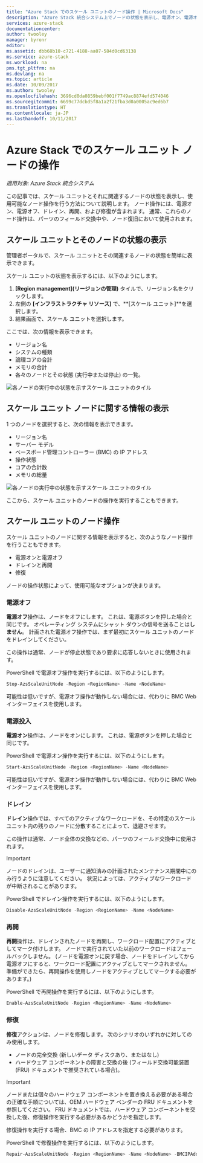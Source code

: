 ```yaml
---
title: "Azure Stack でのスケール ユニットのノード操作 | Microsoft Docs"
description: "Azure Stack 統合システム上でノードの状態を表示し、電源オン、電源オフ、ドレイン、および再開のノード操作を使用する方法を説明します。"
services: azure-stack
documentationcenter: 
author: twooley
manager: byronr
editor: 
ms.assetid: dbb68b10-c721-4188-aa07-584d0cd63138
ms.service: azure-stack
ms.workload: na
pms.tgt_pltfrm: na
ms.devlang: na
ms.topic: article
ms.date: 10/09/2017
ms.author: twooley
ms.openlocfilehash: 3696cd0da0859bebf001f7749ac8874efd574046
ms.sourcegitcommit: 6699c77dcbd5f8a1a2f21fba3d0a0005ac9ed6b7
ms.translationtype: HT
ms.contentlocale: ja-JP
ms.lasthandoff: 10/11/2017
---
```

# <a name="scale-unit-node-actions-in-azure-stack"></a>Azure Stack でのスケール ユニット ノードの操作

*適用対象: Azure Stack 統合システム*

この記事では、スケール ユニットとそれに関連するノードの状態を表示し、使用可能なノード操作を行う方法について説明します。 ノード操作には、電源オン、電源オフ、ドレイン、再開、および修復が含まれます。 通常、これらのノード操作は、パーツのフィールド交換中や、ノード復旧において使用されます。

## <a name="view-the-status-of-a-scale-unit-and-its-nodes"></a>スケール ユニットとそのノードの状態の表示

管理者ポータルで、スケール ユニットとその関連するノードの状態を簡単に表示できます。

スケール ユニットの状態を表示するには、以下のようにします。

1. **[Region management]\(リージョンの管理\)** タイルで、リージョン名をクリックします。
2. 左側の **[インフラストラクチャ リソース]** で、**[スケール ユニット]**を選択します。
3. 結果画面で、スケール ユニットを選択します。
 
ここでは、次の情報を表示できます。

- リージョン名
- システムの種類
- 論理コアの合計
- メモリの合計
- 各々のノードとその状態 (実行中または停止) の一覧。

![各ノードの実行中の状態を示すスケール ユニットのタイル](media/azure-stack-node-actions/ScaleUnitStatus.PNG)

## <a name="view-information-about-a-scale-unit-node"></a>スケール ユニット ノードに関する情報の表示

1 つのノードを選択すると、次の情報を表示できます。

- リージョン名
- サーバー モデル
- ベースボード管理コントローラー (BMC) の IP アドレス
- 操作状態
- コアの合計数
- メモリの総量
 
![各ノードの実行中の状態を示すスケール ユニットのタイル](media/azure-stack-node-actions/NodeActions.PNG)

ここから、スケール ユニットのノードの操作を実行することもできます。

## <a name="scale-unit-node-actions"></a>スケール ユニットのノード操作

スケール ユニットのノードに関する情報を表示すると、次のようなノード操作を行うこともできます。

- 電源オンと電源オフ
- ドレインと再開
- 修復

ノードの操作状態によって、使用可能なオプションが決まります。

### <a name="power-off"></a>電源オフ

**電源オフ**操作は、ノードをオフにします。 これは、電源ボタンを押した場合と同じです。 オペレーティング システムにシャット ダウンの信号を送ることは**しません**。 計画された電源オフ操作では、まず最初にスケール ユニットのノードをドレインしてください。

この操作は通常、ノードが停止状態であり要求に応答しないときに使用されます。  

PowerShell で電源オフ操作を実行するには、以下のようにします。

  ````PowerShell
  Stop-AzsScaleUnitNode -Region <RegionName> -Name <NodeName>
  ```` 

可能性は低いですが、電源オフ操作が動作しない場合には、代わりに BMC Web インターフェイスを使用します。

### <a name="power-on"></a>電源投入

**電源オン**操作は、ノードをオンにします。 これは、電源ボタンを押した場合と同じです。 

PowerShell で電源オン操作を実行するには、以下のようにします。

  ````PowerShell
  Start-AzsScaleUnitNode -Region <RegionName> -Name <NodeName>
  ````

可能性は低いですが、電源オン操作が動作しない場合には、代わりに BMC Web インターフェイスを使用します。

### <a name="drain"></a>ドレイン

**ドレイン**操作では、すべてのアクティブなワークロードを、その特定のスケール ユニット内の残りのノードに分散することによって、退避させます。

この操作は通常、ノード全体の交換などの、パーツのフィールド交換中に使用されます。

> [!IMPORTANT]
> ノードのドレインは、ユーザーに通知済みの計画されたメンテナンス期間中にのみ行うように注意してください。 状況によっては、アクティブなワークロードが中断されることがあります。

PowerShell でドレイン操作を実行するには、以下のようにします。

  ````PowerShell
  Disable-AzsScaleUnitNode -Region <RegionName> -Name <NodeName>
  ````

### <a name="resume"></a>再開

**再開**操作は、ドレインされたノードを再開し、ワークロード配置にアクティブとしてマーク付けします。 ノードで実行されていた以前のワークロードはフェールバックしません。 (ノードを電源オンに戻す場合、ノードをドレインしてから電源オフにすると、ワークロード配置にアクティブとしてマークされません。 準備ができたら、再開操作を使用しノードをアクティブとしてマークする必要があります。)

PowerShell で再開操作を実行するには、以下のようにします。

  ````PowerShell
  Enable-AzsScaleUnitNode -Region <RegionName> -Name <NodeName>
  ````

### <a name="repair"></a>修復

**修復**アクションは、ノードを修復します。 次のシナリオのいずれかに対してのみ使用します。

- ノードの完全交換 (新しいデータ ディスクあり、またはなし)
- ハードウェア コンポーネントの障害と交換の後 (フィールド交換可能装置 (FRU) ドキュメントで推奨されている場合)。

> [!IMPORTANT]
> ノードまたは個々のハードウェア コンポーネントを置き換える必要がある場合の正確な手順については、OEM ハードウェア ベンダーの FRU ドキュメントを参照してください。 FRU ドキュメントでは、ハードウェア コンポーネントを交換した後、修復操作を実行する必要があるかどうかを指定します。  

修復操作を実行する場合、BMC の IP アドレスを指定する必要があります。 

PowerShell で修復操作を実行するには、以下のようにします。

  ````PowerShell
  Repair-AzsScaleUnitNode -Region <RegionName> -Name <NodeName> -BMCIPAddress <BMCIPAddress>
  ````


